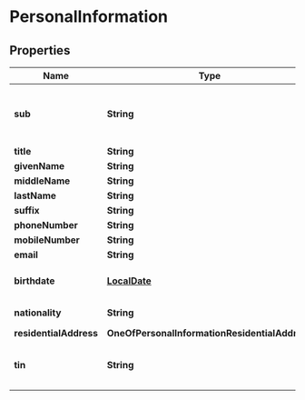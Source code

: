 # PersonalInformation

## Properties
Name | Type | Description | Notes
------------ | ------------- | ------------- | -------------
**sub** | **String** | Subject – FI&#x27;s unique identifier for the End-User | 
**title** | **String** |  |  [optional]
**givenName** | **String** |  | 
**middleName** | **String** |  |  [optional]
**lastName** | **String** |  | 
**suffix** | **String** |  |  [optional]
**phoneNumber** | **String** |  |  [optional]
**mobileNumber** | **String** |  | 
**email** | **String** |  | 
**birthdate** | [**LocalDate**](LocalDate.md) | Format YYYY-MM-DD | 
**nationality** | **String** | ISO 3166 Code | 
**residentialAddress** | **OneOfPersonalInformationResidentialAddress** |  | 
**tin** | **String** | Format NNN-NNN-NNN-000 |  [optional]
